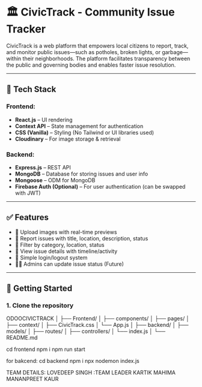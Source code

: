 # 🏛️ CivicTrack - Community Issue Tracker

CivicTrack is a web platform that empowers local citizens to report, track, and monitor public issues—such as potholes, broken lights, or garbage—within their neighborhoods. The platform facilitates transparency between the public and governing bodies and enables faster issue resolution.

---

## 🔧 Tech Stack

### Frontend:
- **React.js** – UI rendering
- **Context API** – State management for authentication
- **CSS (Vanilla)** – Styling (No Tailwind or UI libraries used)
- **Cloudinary** – For image storage & retrieval

### Backend:
- **Express.js** – REST API
- **MongoDB** – Database for storing issues and user info
- **Mongoose** – ODM for MongoDB
- **Firebase Auth (Optional)** – For user authentication (can be swapped with JWT)

---

## ✅ Features

- 📸 Upload images with real-time previews
- 🧾 Report issues with title, location, description, status
- 📍 Filter by category, location, status
- 🧑 View issue details with timeline/activity
- 🔐 Simple login/logout system
- 🧑‍💼 Admins can update issue status (Future)

---

## 🚀 Getting Started

### 1. Clone the repository

ODOOCIVICTRACK
│
├── Frontend/
│   ├── components/
│   ├── pages/
│   ├── context/
│   ├── CivicTrack.css
│   └── App.js
│
├── backend/
│   ├── models/
│   ├── routes/
│   ├── controllers/
│   └── index.js
│
└── README.md

cd frontend 
npm i 
npm run start


for bakcend:
cd backend
npm i 
npx nodemon index.js


TEAM DETAILS:
LOVEDEEP SINGH :TEAM LEADER
KARTIK 
MAHIMA 
MANANPREET KAUR

